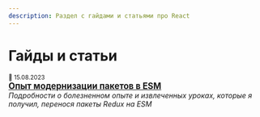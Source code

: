 ```yaml
---
description: Раздел с гайдами и статьями про React
---
```


# Гайды и статьи

<small>:date: 15.08.2023</small><br /> **[<big>Опыт модернизации пакетов в ESM</big>](esm-modernization-lessons.md)**<br /> _Подробности о болезненном опыте и извлеченных уроках, которые я получил, перенося пакеты Redux на ESM_
